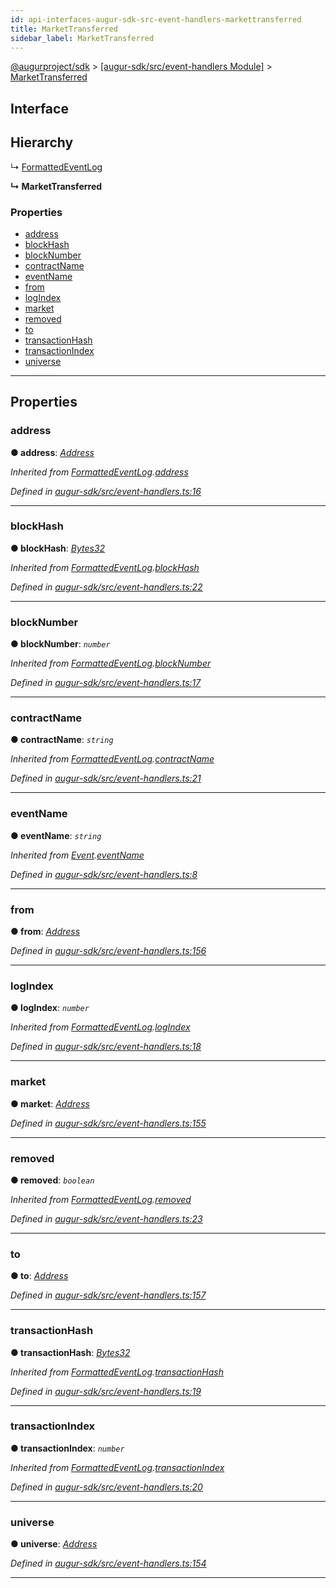 ```yaml
---
id: api-interfaces-augur-sdk-src-event-handlers-markettransferred
title: MarketTransferred
sidebar_label: MarketTransferred
---
```


[@augurproject/sdk](api-readme.md) > [[augur-sdk/src/event-handlers Module]](api-modules-augur-sdk-src-event-handlers-module.md) > [MarketTransferred](api-interfaces-augur-sdk-src-event-handlers-markettransferred.md)

## Interface

## Hierarchy

↳  [FormattedEventLog](api-interfaces-augur-sdk-src-event-handlers-formattedeventlog.md)

**↳ MarketTransferred**

### Properties

* [address](api-interfaces-augur-sdk-src-event-handlers-markettransferred.md#address)
* [blockHash](api-interfaces-augur-sdk-src-event-handlers-markettransferred.md#blockhash)
* [blockNumber](api-interfaces-augur-sdk-src-event-handlers-markettransferred.md#blocknumber)
* [contractName](api-interfaces-augur-sdk-src-event-handlers-markettransferred.md#contractname)
* [eventName](api-interfaces-augur-sdk-src-event-handlers-markettransferred.md#eventname)
* [from](api-interfaces-augur-sdk-src-event-handlers-markettransferred.md#from)
* [logIndex](api-interfaces-augur-sdk-src-event-handlers-markettransferred.md#logindex)
* [market](api-interfaces-augur-sdk-src-event-handlers-markettransferred.md#market)
* [removed](api-interfaces-augur-sdk-src-event-handlers-markettransferred.md#removed)
* [to](api-interfaces-augur-sdk-src-event-handlers-markettransferred.md#to)
* [transactionHash](api-interfaces-augur-sdk-src-event-handlers-markettransferred.md#transactionhash)
* [transactionIndex](api-interfaces-augur-sdk-src-event-handlers-markettransferred.md#transactionindex)
* [universe](api-interfaces-augur-sdk-src-event-handlers-markettransferred.md#universe)

---

## Properties

<a id="address"></a>

###  address

**● address**: *[Address](api-modules-augur-sdk-src-event-handlers-module.md#address)*

*Inherited from [FormattedEventLog](api-interfaces-augur-sdk-src-event-handlers-formattedeventlog.md).[address](api-interfaces-augur-sdk-src-event-handlers-formattedeventlog.md#address)*

*Defined in [augur-sdk/src/event-handlers.ts:16](https://github.com/AugurProject/augur/blob/304ca83772/packages/augur-sdk/src/event-handlers.ts#L16)*

___
<a id="blockhash"></a>

###  blockHash

**● blockHash**: *[Bytes32](api-modules-augur-sdk-src-event-handlers-module.md#bytes32)*

*Inherited from [FormattedEventLog](api-interfaces-augur-sdk-src-event-handlers-formattedeventlog.md).[blockHash](api-interfaces-augur-sdk-src-event-handlers-formattedeventlog.md#blockhash)*

*Defined in [augur-sdk/src/event-handlers.ts:22](https://github.com/AugurProject/augur/blob/304ca83772/packages/augur-sdk/src/event-handlers.ts#L22)*

___
<a id="blocknumber"></a>

###  blockNumber

**● blockNumber**: *`number`*

*Inherited from [FormattedEventLog](api-interfaces-augur-sdk-src-event-handlers-formattedeventlog.md).[blockNumber](api-interfaces-augur-sdk-src-event-handlers-formattedeventlog.md#blocknumber)*

*Defined in [augur-sdk/src/event-handlers.ts:17](https://github.com/AugurProject/augur/blob/304ca83772/packages/augur-sdk/src/event-handlers.ts#L17)*

___
<a id="contractname"></a>

###  contractName

**● contractName**: *`string`*

*Inherited from [FormattedEventLog](api-interfaces-augur-sdk-src-event-handlers-formattedeventlog.md).[contractName](api-interfaces-augur-sdk-src-event-handlers-formattedeventlog.md#contractname)*

*Defined in [augur-sdk/src/event-handlers.ts:21](https://github.com/AugurProject/augur/blob/304ca83772/packages/augur-sdk/src/event-handlers.ts#L21)*

___
<a id="eventname"></a>

###  eventName

**● eventName**: *`string`*

*Inherited from [Event](api-interfaces-augur-sdk-src-event-handlers-event.md).[eventName](api-interfaces-augur-sdk-src-event-handlers-event.md#eventname)*

*Defined in [augur-sdk/src/event-handlers.ts:8](https://github.com/AugurProject/augur/blob/304ca83772/packages/augur-sdk/src/event-handlers.ts#L8)*

___
<a id="from"></a>

###  from

**● from**: *[Address](api-modules-augur-sdk-src-event-handlers-module.md#address)*

*Defined in [augur-sdk/src/event-handlers.ts:156](https://github.com/AugurProject/augur/blob/304ca83772/packages/augur-sdk/src/event-handlers.ts#L156)*

___
<a id="logindex"></a>

###  logIndex

**● logIndex**: *`number`*

*Inherited from [FormattedEventLog](api-interfaces-augur-sdk-src-event-handlers-formattedeventlog.md).[logIndex](api-interfaces-augur-sdk-src-event-handlers-formattedeventlog.md#logindex)*

*Defined in [augur-sdk/src/event-handlers.ts:18](https://github.com/AugurProject/augur/blob/304ca83772/packages/augur-sdk/src/event-handlers.ts#L18)*

___
<a id="market"></a>

###  market

**● market**: *[Address](api-modules-augur-sdk-src-event-handlers-module.md#address)*

*Defined in [augur-sdk/src/event-handlers.ts:155](https://github.com/AugurProject/augur/blob/304ca83772/packages/augur-sdk/src/event-handlers.ts#L155)*

___
<a id="removed"></a>

###  removed

**● removed**: *`boolean`*

*Inherited from [FormattedEventLog](api-interfaces-augur-sdk-src-event-handlers-formattedeventlog.md).[removed](api-interfaces-augur-sdk-src-event-handlers-formattedeventlog.md#removed)*

*Defined in [augur-sdk/src/event-handlers.ts:23](https://github.com/AugurProject/augur/blob/304ca83772/packages/augur-sdk/src/event-handlers.ts#L23)*

___
<a id="to"></a>

###  to

**● to**: *[Address](api-modules-augur-sdk-src-event-handlers-module.md#address)*

*Defined in [augur-sdk/src/event-handlers.ts:157](https://github.com/AugurProject/augur/blob/304ca83772/packages/augur-sdk/src/event-handlers.ts#L157)*

___
<a id="transactionhash"></a>

###  transactionHash

**● transactionHash**: *[Bytes32](api-modules-augur-sdk-src-event-handlers-module.md#bytes32)*

*Inherited from [FormattedEventLog](api-interfaces-augur-sdk-src-event-handlers-formattedeventlog.md).[transactionHash](api-interfaces-augur-sdk-src-event-handlers-formattedeventlog.md#transactionhash)*

*Defined in [augur-sdk/src/event-handlers.ts:19](https://github.com/AugurProject/augur/blob/304ca83772/packages/augur-sdk/src/event-handlers.ts#L19)*

___
<a id="transactionindex"></a>

###  transactionIndex

**● transactionIndex**: *`number`*

*Inherited from [FormattedEventLog](api-interfaces-augur-sdk-src-event-handlers-formattedeventlog.md).[transactionIndex](api-interfaces-augur-sdk-src-event-handlers-formattedeventlog.md#transactionindex)*

*Defined in [augur-sdk/src/event-handlers.ts:20](https://github.com/AugurProject/augur/blob/304ca83772/packages/augur-sdk/src/event-handlers.ts#L20)*

___
<a id="universe"></a>

###  universe

**● universe**: *[Address](api-modules-augur-sdk-src-event-handlers-module.md#address)*

*Defined in [augur-sdk/src/event-handlers.ts:154](https://github.com/AugurProject/augur/blob/304ca83772/packages/augur-sdk/src/event-handlers.ts#L154)*

___

